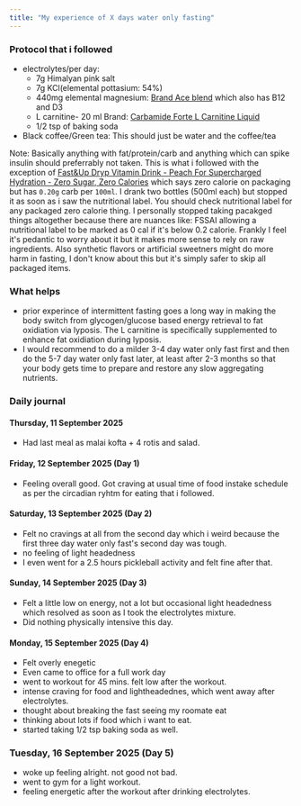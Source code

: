 ```yaml
---
title: "My experience of X days water only fasting"
---
```


### Protocol that i followed

 - electrolytes/per day: 
   - 7g Himalyan pink salt 
   - 7g KCl(elemental pottasium: 54%)
   - 440mg elemental magnesium: [Brand Ace blend](https://aceblend.com/products/max-magnesium?variant=45549307658498) which also has B12 and D3
   - L carnitine- 20 ml Brand: [Carbamide Forte L Carnitine Liquid](https://www.amazon.in/Carbamide-Forte-Carnitine-Serving-Vitamins/dp/B0BF5CXW9B)
   - 1/2 tsp of baking soda
  - Black coffee/Green tea: This should just be water and the coffee/tea

Note: Basically anything with fat/protein/carb and anything which can spike insulin should preferrably not taken. This is what i followed with the exception of [Fast&Up Dryp Vitamin Drink - Peach
For Supercharged Hydration - Zero Sugar, Zero Calories](https://in.fastandup.com/products/fast-up-dryp-vitamin-drink-peach-flavour?srsltid=AfmBOooQNShgAKwiXnaMl1oBf0JAuWcEt170pcx34eBSAHB6W5Zm7ylr) which says zero calorie on packaging but has `0.20g` carb per `100ml`. I drank two bottles (500ml each) but stopped it as soon as i saw the nutritional label. You should check nutritional label for any packaged zero calorie thing. I personally stopped taking pacakged things altogether because there are nuances like: FSSAI allowing a nutritional label to be marked as 0 cal if it's below 0.2 calorie. Frankly I feel it's pedantic to worry about it but it makes more sense to rely on raw ingredients. Also synthetic flavors or artificial sweetners might do more harm in fasting, I don't know about this but it's simply safer to skip all packaged items.

### What helps

- prior experince of intermittent fasting goes a long way in making the body switch from glycogen/glucose based energy retrieval to fat oxidiation via lyposis. The L carnitine is specifically supplemented to enhance fat oxidiation during lyposis.
- I would recommend to do a milder 3-4 day water only fast first and then do the 5-7 day water only fast later, at least after 2-3 months so that your body gets time to prepare and restore any slow aggregating nutrients.


### Daily journal

#### Thursday, 11 September 2025

- Had last meal as malai kofta + 4 rotis and salad.

#### Friday, 12 September 2025 (Day 1)
- Feeling overall good. Got craving at usual time of food instake schedule as per the circadian ryhtm for eating that i followed. 

#### Saturday, 13 September 2025 (Day 2)
- Felt no cravings at all from the second day which i weird because the first three day water only fast's second day was tough.
- no feeling of light headedness
- I even went for a 2.5 hours pickleball activity and felt fine after that.

#### Sunday, 14 September 2025 (Day 3)
- Felt a little low on energy, not a lot but occasional light headedness which resolved as soon as I took the electrolytes mixture.
- Did nothing physically intensive this day.

#### Monday, 15 September 2025 (Day 4)
- Felt overly enegetic
- Even came to office for a full work day
- went to workout for 45 mins. felt low after the workout.
- intense craving for food and lightheadednes, which went away after electrolytes.
- thought about breaking the fast seeing my roomate eat
- thinking about lots if food which i want to eat.
- started taking 1/2 tsp baking soda as well.

### Tuesday, 16 September 2025 (Day 5)
- woke up feeling alright. not good not bad.
- went to gym for a light workout.
- feeling energetic after the workout after drinking electrolytes.
